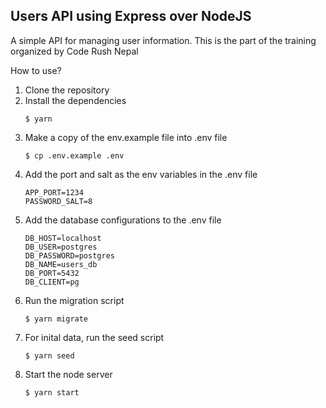 ## Users API using Express over NodeJS

A simple API for managing user information. This is the part of the training organized by Code Rush Nepal

How to use?

1. Clone the repository
2. Install the dependencies
   ```
   $ yarn
   ```
3. Make a copy of the env.example file into .env file
   ```
   $ cp .env.example .env
   ```
4. Add the port and salt as the env variables in the .env file
   ```
   APP_PORT=1234
   PASSWORD_SALT=8
   ```
5. Add the database configurations to the .env file
   ```
   DB_HOST=localhost
   DB_USER=postgres
   DB_PASSWORD=postgres
   DB_NAME=users_db
   DB_PORT=5432
   DB_CLIENT=pg
   ```
6. Run the migration script
   ```
   $ yarn migrate
   ```
7. For inital data, run the seed script
   ```
   $ yarn seed
   ```
7. Start the node server
   ```
   $ yarn start
   ```
